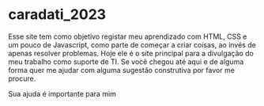 # caradati_2023

Esse site tem como objetivo registar meu aprendizado com HTML, CSS e um pouco de Javascript, como parte de começar a criar coisas, ao invés de apenas resolver problemas.
Hoje ele é o site principal para a divulgação do meu trabalho como suporte de TI.
Se você chegou até aqui e de alguma forma quer me ajudar com alguma sugestão construtiva por favor me procure.

Sua ajuda é importante para mim
